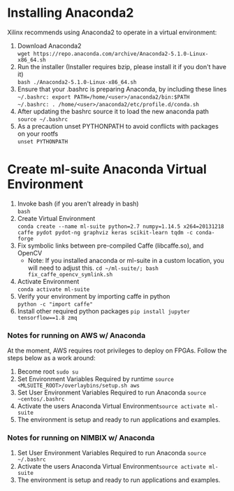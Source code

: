 # Installing Anaconda2
Xilinx recommends using Anaconda2 to operate in a virtual environment:
1.  Download Anaconda2  
`wget https://repo.anaconda.com/archive/Anaconda2-5.1.0-Linux-x86_64.sh`
2.  Run the installer (Installer requires bzip, please install it if you don't have it)  
`bash ./Anaconda2-5.1.0-Linux-x86_64.sh`
3.  Ensure that your .bashrc is preparing Anaconda, by including these lines  
      `~/.bashrc: export PATH=/home/<user>/anaconda2/bin:$PATH`  
      `~/.bashrc: . /home/<user>/anaconda2/etc/profile.d/conda.sh`
4.  After updating the bashrc source it to load the new anaconda path  
`source ~/.bashrc`
5.  As a precaution unset PYTHONPATH to avoid conflicts with packages on your rootfs  
`unset PYTHONPATH`

# Create ml-suite Anaconda Virtual Environment
1.  Invoke bash (if you aren't already in bash)  
`bash`
2.  Create Virtual Environment  
`conda create --name ml-suite python=2.7 numpy=1.14.5 x264=20131218 caffe pydot pydot-ng graphviz keras scikit-learn tqdm -c conda-forge`   
3.  Fix symbolic links between pre-compiled Caffe (libcaffe.so), and OpenCV   
      - Note: If you installed anaconda or ml-suite in a custom location, you will need to adjust this. 
      `cd ~/ml-suite/; bash fix_caffe_opencv_symlink.sh`
4.  Activate Environment   
`conda activate ml-suite`
5.  Verify your environment by importing caffe in python  
`python -c "import caffe"`
6.  Install other required python packages
`pip install jupyter tensorflow==1.8 zmq`

### Notes for running on AWS w/ Anaconda
At the moment, AWS requires root privileges to deploy on FPGAs. Follow the steps below as a work around:
 
1)  Become root `sudo su` 
2)  Set Environment Variables Required by runtime `source <MLSUITE_ROOT>/overlaybins/setup.sh aws`
3)  Set User Environment Variables Required to run Anaconda `source ~centos/.bashrc`
4)  Activate the users Anaconda Virtual Environment`source activate ml-suite` 
5)  The environment is setup and ready to run applications and examples.    

### Notes for running on NIMBIX w/ Anaconda
 
1)  Set User Environment Variables Required to run Anaconda `source ~/.bashrc`
2)  Activate the users Anaconda Virtual Environment`source activate ml-suite` 
3)  The environment is setup and ready to run applications and examples.    

